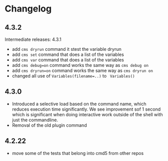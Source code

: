 # Changelog

## 4.3.2

Intermediate releases: 4.3.1

* add `cms dryrun` command it stest the variable dryrun
* add `cms set` command that does a list of the variables
* add `cms var` command that does a list of the variables
* add `cms debug=on` command works the same way as `cms debug on`
* add `cms dryrun=on` command works the same way as `cms dryrun on`
* changed all use of `Variables(filename=..)` to ` Variables()`

## 4.3.0

* Introduced a selective load based on the command name, which reduces
  execution time significantly. We see improvement sof 1 second which is
  significant when doing interactive work outside of the shell with just
  the commandline.
* Removal of the old plugin command

## 4.2.22

* move some of the tests that belong into cmd5 from other repos


